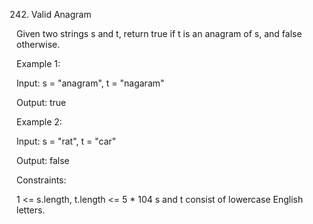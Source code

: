242. Valid Anagram

Given two strings s and t, return true if t is an anagram of s, and false
otherwise.

Example 1:

Input: s = "anagram", t = "nagaram"

Output: true

Example 2:

Input: s = "rat", t = "car"

Output: false

Constraints:

1 <= s.length, t.length <= 5 \* 104 s and t consist of lowercase English
letters.

